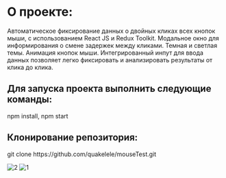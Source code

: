 <h1>О проекте:</h1>
<p>Автоматическое фиксирование данных о двойных кликах всех кнопок мыши, с использованием React JS и Redux Toolkit. Модальное окно для информирования о смене задержек между кликами. Темная и светлая темы. Анимация кнопок мыши. Интегрированный инпут для ввода данных позволяет легко фиксировать и анализировать результаты от клика до клика.
</p>
<h2>Для запуска проекта выполнить следующие команды:</h2>
<p>npm install, npm start</p>
<h2>Клонирование репозитория: </h2>
git clone https://github.com/quakelele/mouseTest.git

![2](https://github.com/quakelele/mouseTest/assets/154896596/139c591b-4a9d-401f-8800-2efa2d39c0ea)
![1](https://github.com/quakelele/mouseTest/assets/154896596/93feed1c-1a1f-49da-a013-ac85d5c198d5)


